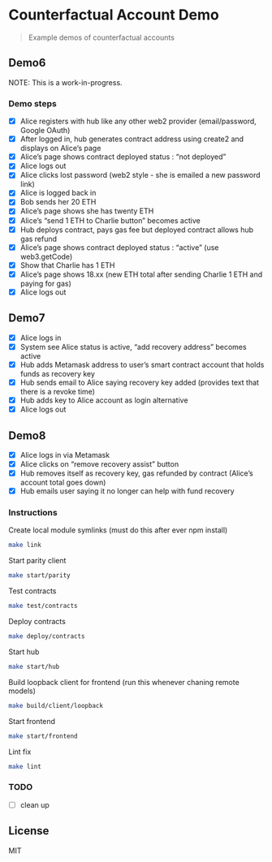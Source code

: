 # Counterfactual Account Demo

> Example demos of counterfactual accounts

## Demo6

NOTE: This is a work-in-progress.

### Demo steps

- [x] Alice registers with hub like any other web2 provider (email/password, Google OAuth)
- [x] After logged in, hub generates contract address using create2 and displays on Alice’s page
- [x] Alice’s page shows contract deployed status : “not deployed”
- [x] Alice logs out
- [x] Alice clicks lost password (web2 style - she is emailed a new password link)
- [x] Alice is logged back in
- [x] Bob sends her 20 ETH
- [x] Alice’s page shows she has twenty ETH
- [x] Alice’s “send 1 ETH to Charlie button” becomes active
- [x] Hub deploys contract, pays gas fee but deployed contract allows hub gas refund
- [x] Alice’s page shows contract deployed status : “active” (use web3.getCode)
- [x] Show that Charlie has 1 ETH
- [x] Alice’s page shows 18.xx (new ETH total after sending Charlie 1 ETH and paying for gas)
- [x] Alice logs out

## Demo7

- [x] Alice logs in
- [x] System see Alice status is active, “add recovery address” becomes active
- [x] Hub adds Metamask address to user’s smart contract account that holds funds as recovery key
- [x] Hub sends email to Alice saying recovery key added (provides text that there is a revoke time)
- [x] Hub adds key to Alice account as login alternative
- [x] Alice logs out

## Demo8

- [x] Alice logs in via Metamask
- [x] Alice clicks on “remove recovery assist” button
- [x] Hub removes itself as recovery key, gas refunded by contract (Alice’s account total goes down)
- [x] Hub emails user saying it no longer can help with fund recovery

### Instructions

Create local module symlinks (must do this after ever npm install)

```bash
make link
```

Start parity client

```bash
make start/parity
```

Test contracts

```bash
make test/contracts
```

Deploy contracts

```bash
make deploy/contracts
```

Start hub

```bash
make start/hub
```

Build loopback client for frontend (run this whenever chaning remote models)

```bash
make build/client/loopback
```

Start frontend

```bash
make start/frontend
```

Lint fix

```bash
make lint
```

### TODO

- [ ] clean up

## License

MIT
